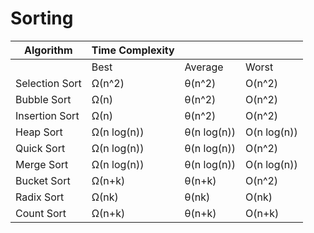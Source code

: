 # Sorting

|Algorithm	| Time Complexity |	||
|-------|------| ---|---|
||Best|	Average|	Worst|	 
|Selection Sort|	Ω(n^2)|	θ(n^2)|	O(n^2)	| 
|Bubble Sort|	Ω(n)|	θ(n^2)|	O(n^2)|	 
|Insertion Sort|	Ω(n)	|θ(n^2)|	O(n^2)|	 
|Heap Sort|	Ω(n log(n))|	θ(n log(n))|	O(n log(n))|	 
|Quick Sort| Ω(n log(n))|	θ(n log(n))|	O(n^2)	| 
|Merge Sort|	Ω(n log(n))	|θ(n log(n))|	O(n log(n))	 |
|Bucket Sort|	Ω(n+k)|	θ(n+k)|	O(n^2)	 |
|Radix Sort|	Ω(nk)|	θ(nk)|	O(nk)	|
|Count Sort|	Ω(n+k)|	θ(n+k)|	O(n+k)|
